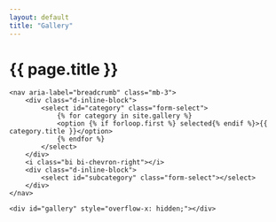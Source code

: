 ```yaml
---
layout: default
title: "Gallery"
---
```

<script src="{{ "/assets/js/pig.min.js" | relative_url }}"></script>

<div class="container mt-4">
	<h1 class="mb-3 ala-font">{{ page.title }}</h1>

	<nav aria-label="breadcrumb" class="mb-3">
		<div class="d-inline-block">
			<select id="category" class="form-select">
				{% for category in site.gallery %}
				<option {% if forloop.first %} selected{% endif %}>{{ category.title }}</option>
				{% endfor %}
			</select>
		</div>
		<i class="bi bi-chevron-right"></i>
		<div class="d-inline-block">
			<select id="subcategory" class="form-select"></select>
		</div>
	</nav>

	<div id="gallery" style="overflow-x: hidden;"></div>

</div>

<div id="imageContainer" class="position-fixed top-0 left-0" style="display: none; width: 100vw; height: 100vh; overflow-x: hidden; overflow-y: scroll; background: #000000B0">

	<!-- Stupid padding hack so the document isn't hidden behind the top navbar -->
	<div class="d-none d-md-block" style="height: var(--navbar-height);"></div>

	<button id="backButton">BACK</button>

	<img id="imageElem" class="w-100">

	<p class="text-white text-center mt-3">Insert description here idk</p>

	<!-- Stupid padding hack so the document isn't hidden behind the bottom navbar -->
	<div class="d-block d-md-none" style="height: var(--navbar-height);"></div>
</div>

<script>
(function() {

	const gallery = document.getElementById("gallery");
	const imgContainer = document.getElementById("imageContainer");
	const imgElem = document.getElementById("imageElem");
	const back = document.getElementById("backButton");

	// Hide the fullscreen image div when the back button is clicked
	back.addEventListener("click", function(e) {
		imgContainer.style.display = "none";
	});

	// Believe it or not this actually works
	const allImages = [
		{% for artwork in site.data.gallery %}
		{
			"category": "{{ artwork.category }}",
			"subcategory": "{{ artwork.subcategory }}",
			"filename": "/{{ artwork.path }}",
			"aspectRatio": {{ artwork.aspect-ratio }}
		},
		{% endfor %}
	];

	const categoryMap = {
		{% for category in site.gallery %}
		"{{ category.title }}": [
			{% for subcategory in category.subcategories %}
			"{{ subcategory }}",
			{% endfor %}
		],
		{% endfor %}
	};

	// Stolen from https://stackoverflow.com/questions/2450954
	function shuffle(array) {
		let currentIndex = array.length, randomIndex;
		while (currentIndex > 0) {
			randomIndex = Math.floor(Math.random() * currentIndex);
			currentIndex--;
			[array[currentIndex], array[randomIndex]] = [array[randomIndex], array[currentIndex]];
		}
		return array;
	}

	let pig;
	function updatePig(category, subcategory) {

		// Filter results by category and subcategory, or return everything when "Everything" is selected
		const filtered = allImages.filter(function(e) {
			return e.category === category && (subcategory === "Everything" || e.subcategory == subcategory);
		});

		// Randomize image order to keep things interesting
		const shuffled = shuffle(filtered);

		// Disable old pig
		if (pig) pig.disable();

		// Wipe all currently displayed images
		gallery.innerHTML = "";

		// Make a fresh pig to display the new content
		pig = new Pig(shuffled, {
			containerId: "gallery",
			urlForSize: function(filename, size) {
				// Can't be bothered making proxies
				return filename;
			},
			getMinAspectRatio: function(lastWindowWidth) {
				// Sets the number of images displayed per row (using multiple when needed)
				if (lastWindowWidth <= 640) {
					return 1; // Phones
				} else if (lastWindowWidth <= 1280) {
					return 2; // Tablets
				} else if (lastWindowWidth <= 1920) {
					return 2; // Laptops
				} else {
					return 3; // Large desktops
				}
			},
			onClickHandler: function(filename) {
				// Show the div when the image is clicked
				imgContainer.style.display = "block";
				// Change the image URL
				imgElem.src = filename;
			}
		}).enable();
	}

	const catElem = document.getElementById("category");
	const subcatElem = document.getElementById("subcategory");

	function updateCategory() {
		// Update displayed images
		updatePig(catElem.value, subcatElem.value);
	}

	function updateSubcategory() {
		// Update listed options
		const newCat = catElem.value;
		subcatElem.innerText = "";
		const items = categoryMap[newCat];
		items.forEach(function(elem) {
			const opt = document.createElement("option");
			opt.text = elem;
			subcatElem.add(opt)
		});
		updateCategory();
	}

	catElem.addEventListener("change", updateSubcategory);
	subcatElem.addEventListener("change", updateCategory);
	updateSubcategory();

})();
</script>
